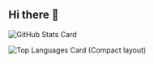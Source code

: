 ## Hi there 👋

![GitHub Stats Card](https://github-readme-stats.vercel.app/api?username=taishiyamada0327&count_private=true&show_icons=true&theme=holi)

![Top Languages Card (Compact layout)](https://github-readme-stats.vercel.app/api/top-langs/?username=taishiyamada0327&layout=compact&theme=holi)
<!--
**taishiyamada0327/taishiyamada0327** is a ✨ _special_ ✨ repository because its `README.md` (this file) appears on your GitHub profile.

Here are some ideas to get you started:

- 🔭 I’m currently working on ...
- 🌱 I’m currently learning ...
- 👯 I’m looking to collaborate on ...
- 🤔 I’m looking for help with ...
- 💬 Ask me about ...
- 📫 How to reach me: ...
- 😄 Pronouns: ...
- ⚡ Fun fact: ...
-->
